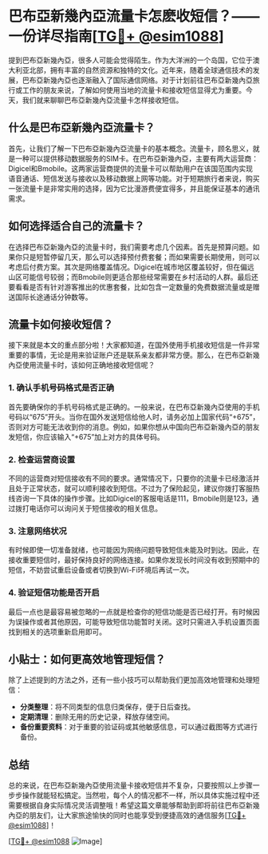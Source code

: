 # 巴布亞新幾內亞流量卡怎麽收短信？——一份详尽指南[[TG💪+ @esim1088](https://t.me/s/esim1088)]

提到巴布亞新幾內亞，很多人可能会觉得陌生。作为大洋洲的一个岛国，它位于澳大利亚北部，拥有丰富的自然资源和独特的文化。近年来，随着全球通信技术的发展，巴布亞新幾內亞也逐渐融入了国际通信网络。对于计划前往巴布亞新幾內亞旅行或工作的朋友来说，了解如何使用当地的流量卡和接收短信显得尤为重要。今天，我们就来聊聊巴布亞新幾內亞流量卡怎样接收短信。

## 什么是巴布亞新幾內亞流量卡？

首先，让我们了解一下巴布亞新幾內亞流量卡的基本概念。流量卡，顾名思义，就是一种可以提供移动数据服务的SIM卡。在巴布亞新幾內亞，主要有两大运营商：Digicel和Bmobile。这两家运营商提供的流量卡可以帮助用户在该国范围内实现语音通话、短信发送与接收以及移动数据上网等功能。对于短期旅行者来说，购买一张流量卡是非常实用的选择，因为它比漫游费便宜得多，并且能保证基本的通讯需求。

## 如何选择适合自己的流量卡？

在选择巴布亞新幾內亞的流量卡时，我们需要考虑几个因素。首先是预算问题。如果你只是短暂停留几天，那么可以选择预付费套餐；而如果需要长期使用，则可以考虑后付费方案。其次是网络覆盖情况。Digicel在城市地区覆盖较好，但在偏远山区可能信号较弱；而Bmobile则更适合那些经常需要在乡村活动的人群。最后还要看看是否有针对游客推出的优惠套餐，比如包含一定数量的免费数据流量或是赠送国际长途通话分钟数等。

## 流量卡如何接收短信？

接下来就是本文的重点部分啦！大家都知道，在国外使用手机接收短信是一件非常重要的事情，无论是用来验证账户还是联系亲友都非常方便。那么，在巴布亞新幾內亞使用流量卡时，该如何正确地接收短信呢？

### 1. 确认手机号码格式是否正确

首先要确保你的手机号码格式是正确的。一般来说，在巴布亞新幾內亞使用的手机号码以“675”开头。当你在国外发送短信给他人时，请务必加上国家代码“+675”，否则对方可能无法收到你的消息。例如，如果你想从中国向巴布亞新幾內亞的朋友发短信，你应该输入“+675”加上对方的具体号码。

### 2. 检查运营商设置

不同的运营商对短信接收有不同的要求。通常情况下，只要你的流量卡已经激活并且处于正常状态，就可以顺利接收到短信。不过为了保险起见，建议你拨打客服热线咨询一下具体的操作步骤。比如Digicel的客服电话是111，Bmobile则是123，通过拨打电话你可以询问关于短信接收的相关信息。

### 3. 注意网络状况

有时候即使一切准备就绪，也可能因为网络问题导致短信未能及时到达。因此，在接收重要短信时，最好保持良好的网络连接。如果你发现长时间没有收到预期中的短信，不妨尝试重启设备或者切换到Wi-Fi环境后再试一次。

### 4. 验证短信功能是否开启

最后一点也是最容易被忽略的一点就是检查你的短信功能是否已经打开。有时候因为误操作或者其他原因，可能导致短信功能暂时关闭。这时只需进入手机设置页面找到相关的选项重新启用即可。

## 小贴士：如何更高效地管理短信？

除了上述提到的方法之外，还有一些小技巧可以帮助我们更加高效地管理和处理短信：

- **分类整理**：将不同类型的信息归类保存，便于日后查找。
- **定期清理**：删除无用的历史记录，释放存储空间。
- **备份重要资料**：对于重要的验证码或其他敏感信息，可以通过截图等方式进行备份。

## 总结

总的来说，在巴布亞新幾內亞使用流量卡接收短信并不复杂，只要按照以上步骤一步步操作就能轻松搞定。当然啦，每个人的情况都不一样，所以具体实施过程中还需要根据自身实际情况灵活调整哦！希望这篇文章能够帮助到即将前往巴布亞新幾內亞的朋友们，让大家旅途愉快的同时也能享受到便捷高效的通信服务[[TG💪+ @esim1088](https://t.me/s/esim1088)]！

[[TG💪+ @esim1088](https://t.me/s/esim1088) ![Image](https://i.postimg.cc/4NQfJmqS/Snipaste-2025-05-13-00-14-12.png)]